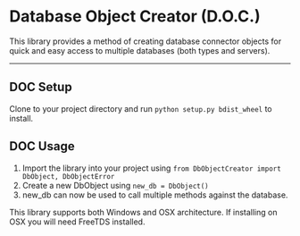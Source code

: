 # Database Object Creator (D.O.C.)
This library provides a method of creating database connector objects for quick and easy access to multiple
databases (both types and servers).

---

## DOC Setup
Clone to your project directory and run `python setup.py bdist_wheel` to install.

## DOC Usage
1. Import the library into your project using `from DbObjectCreator import DbObject, DbObjectError`
2. Create a new DbObject using `new_db = DbObject()`
3. new_db can now be used to call multiple methods against the database.


This library supports both Windows and OSX architecture. If installing on OSX you will need FreeTDS installed.
